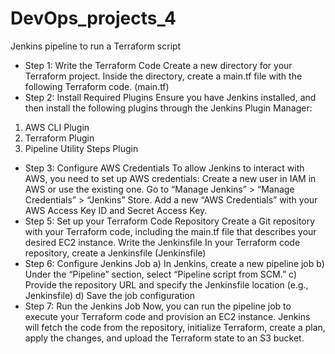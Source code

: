 # DevOps_projects_4
Jenkins pipeline to run a Terraform script
- Step 1:
Write the Terraform Code Create a new directory for your Terraform project. Inside the directory, create a main.tf file with the following Terraform code. (main.tf)
 - Step 2:
Install Required Plugins Ensure you have Jenkins installed, and then install the following plugins through the Jenkins Plugin Manager:
  1. AWS CLI Plugin
  2. Terraform Plugin
  3. Pipeline Utility Steps Plugin
 - Step 3:
Configure AWS Credentials To allow Jenkins to interact with AWS, you need to set up AWS credentials:
Create a new user in IAM in AWS or use the existing one.
Go to “Manage Jenkins” > “Manage Credentials” > “Jenkins” Store.
Add a new “AWS Credentials” with your AWS Access Key ID and Secret Access Key.
 - Step 5:
Set up your Terraform Code Repository Create a Git repository with your Terraform code, including the main.tf file that describes your desired EC2 instance.
Write the Jenkinsfile In your Terraform code repository, create a Jenkinsfile (Jenkinsfile)
 - Step 6:
Configure Jenkins Job
  a) In Jenkins, create a new pipeline job
  b) Under the “Pipeline” section, select “Pipeline script from SCM.”
  c) Provide the repository URL and specify the Jenkinsfile location (e.g., Jenkinsfile)
  d) Save the job configuration
 - Step 7:
Run the Jenkins Job Now, you can run the pipeline job to execute your Terraform code and provision an EC2 instance. Jenkins will fetch the code from the repository, initialize Terraform, create a plan, apply the changes, and upload the Terraform state to an S3 bucket.

